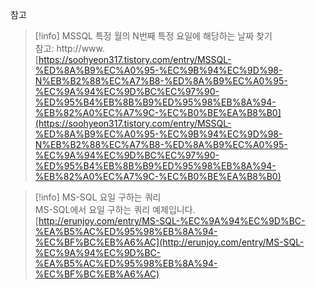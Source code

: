 참고

> [!info] MSSQL 특정 월의 N번째 특정 요일에 해당하는 날짜 찾기  
> 참고: http://www.  
> [https://soohyeon317.tistory.com/entry/MSSQL-%ED%8A%B9%EC%A0%95-%EC%9B%94%EC%9D%98-N%EB%B2%88%EC%A7%B8-%ED%8A%B9%EC%A0%95-%EC%9A%94%EC%9D%BC%EC%97%90-%ED%95%B4%EB%8B%B9%ED%95%98%EB%8A%94-%EB%82%A0%EC%A7%9C-%EC%B0%BE%EA%B8%B0](https://soohyeon317.tistory.com/entry/MSSQL-%ED%8A%B9%EC%A0%95-%EC%9B%94%EC%9D%98-N%EB%B2%88%EC%A7%B8-%ED%8A%B9%EC%A0%95-%EC%9A%94%EC%9D%BC%EC%97%90-%ED%95%B4%EB%8B%B9%ED%95%98%EB%8A%94-%EB%82%A0%EC%A7%9C-%EC%B0%BE%EA%B8%B0)  

> [!info] MS-SQL 요일 구하는 쿼리  
> MS-SQL에서 요일 구하는 쿼리 예제입니다.  
> [http://erunjoy.com/entry/MS-SQL-%EC%9A%94%EC%9D%BC-%EA%B5%AC%ED%95%98%EB%8A%94-%EC%BF%BC%EB%A6%AC](http://erunjoy.com/entry/MS-SQL-%EC%9A%94%EC%9D%BC-%EA%B5%AC%ED%95%98%EB%8A%94-%EC%BF%BC%EB%A6%AC)
